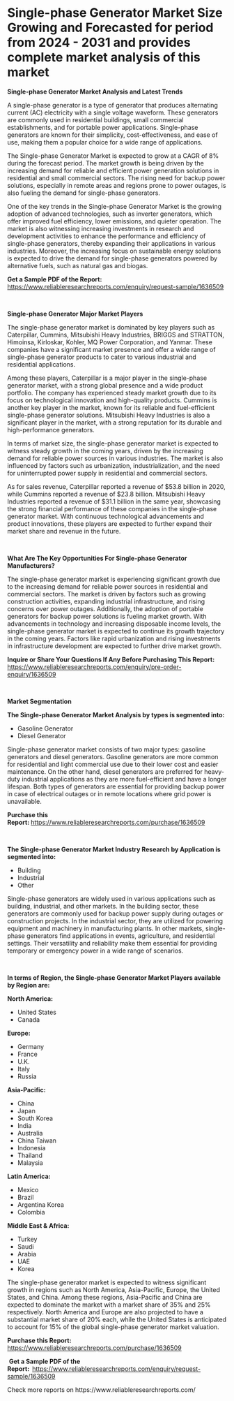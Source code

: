 <p><h1>Single-phase Generator Market Size Growing and Forecasted for period from 2024 - 2031 and provides complete market analysis of this market</h1></p><p><strong>Single-phase Generator Market Analysis and Latest Trends</strong></p>
<p><p>A single-phase generator is a type of generator that produces alternating current (AC) electricity with a single voltage waveform. These generators are commonly used in residential buildings, small commercial establishments, and for portable power applications. Single-phase generators are known for their simplicity, cost-effectiveness, and ease of use, making them a popular choice for a wide range of applications.</p><p>The Single-phase Generator Market is expected to grow at a CAGR of 8% during the forecast period. The market growth is being driven by the increasing demand for reliable and efficient power generation solutions in residential and small commercial sectors. The rising need for backup power solutions, especially in remote areas and regions prone to power outages, is also fueling the demand for single-phase generators.</p><p>One of the key trends in the Single-phase Generator Market is the growing adoption of advanced technologies, such as inverter generators, which offer improved fuel efficiency, lower emissions, and quieter operation. The market is also witnessing increasing investments in research and development activities to enhance the performance and efficiency of single-phase generators, thereby expanding their applications in various industries. Moreover, the increasing focus on sustainable energy solutions is expected to drive the demand for single-phase generators powered by alternative fuels, such as natural gas and biogas.</p></p>
<p><strong>Get a Sample PDF of the Report:&nbsp;</strong> <a href="https://www.reliableresearchreports.com/enquiry/request-sample/1636509">https://www.reliableresearchreports.com/enquiry/request-sample/1636509</a></p>
<p>&nbsp;</p>
<p><strong>Single-phase Generator Major Market Players</strong></p>
<p><p>The single-phase generator market is dominated by key players such as Caterpillar, Cummins, Mitsubishi Heavy Industries, BRIGGS and STRATTON, Himoinsa, Kirloskar, Kohler, MQ Power Corporation, and Yanmar. These companies have a significant market presence and offer a wide range of single-phase generator products to cater to various industrial and residential applications.</p><p>Among these players, Caterpillar is a major player in the single-phase generator market, with a strong global presence and a wide product portfolio. The company has experienced steady market growth due to its focus on technological innovation and high-quality products. Cummins is another key player in the market, known for its reliable and fuel-efficient single-phase generator solutions. Mitsubishi Heavy Industries is also a significant player in the market, with a strong reputation for its durable and high-performance generators.</p><p>In terms of market size, the single-phase generator market is expected to witness steady growth in the coming years, driven by the increasing demand for reliable power sources in various industries. The market is also influenced by factors such as urbanization, industrialization, and the need for uninterrupted power supply in residential and commercial sectors. </p><p>As for sales revenue, Caterpillar reported a revenue of $53.8 billion in 2020, while Cummins reported a revenue of $23.8 billion. Mitsubishi Heavy Industries reported a revenue of $31.1 billion in the same year, showcasing the strong financial performance of these companies in the single-phase generator market. With continuous technological advancements and product innovations, these players are expected to further expand their market share and revenue in the future.</p></p>
<p>&nbsp;</p>
<p><strong>What Are The Key Opportunities For Single-phase Generator Manufacturers?</strong></p>
<p><p>The single-phase generator market is experiencing significant growth due to the increasing demand for reliable power sources in residential and commercial sectors. The market is driven by factors such as growing construction activities, expanding industrial infrastructure, and rising concerns over power outages. Additionally, the adoption of portable generators for backup power solutions is fueling market growth. With advancements in technology and increasing disposable income levels, the single-phase generator market is expected to continue its growth trajectory in the coming years. Factors like rapid urbanization and rising investments in infrastructure development are expected to further drive market growth.</p></p>
<p><strong>Inquire or Share Your Questions If Any Before Purchasing This Report:</strong> <a href="https://www.reliableresearchreports.com/enquiry/pre-order-enquiry/1636509">https://www.reliableresearchreports.com/enquiry/pre-order-enquiry/1636509</a></p>
<p>&nbsp;</p>
<p><strong>Market Segmentation</strong></p>
<p><strong>The Single-phase Generator Market Analysis by types is segmented into:</strong></p>
<p><ul><li>Gasoline Generator</li><li>Diesel Generator</li></ul></p>
<p><p>Single-phase generator market consists of two major types: gasoline generators and diesel generators. Gasoline generators are more common for residential and light commercial use due to their lower cost and easier maintenance. On the other hand, diesel generators are preferred for heavy-duty industrial applications as they are more fuel-efficient and have a longer lifespan. Both types of generators are essential for providing backup power in case of electrical outages or in remote locations where grid power is unavailable.</p></p>
<p><strong>Purchase this Report:&nbsp;</strong><a href="https://www.reliableresearchreports.com/purchase/1636509">https://www.reliableresearchreports.com/purchase/1636509</a></p>
<p>&nbsp;</p>
<p><strong>The Single-phase Generator Market Industry Research by Application is segmented into:</strong></p>
<p><ul><li>Building</li><li>Industrial</li><li>Other</li></ul></p>
<p><p>Single-phase generators are widely used in various applications such as building, industrial, and other markets. In the building sector, these generators are commonly used for backup power supply during outages or construction projects. In the industrial sector, they are utilized for powering equipment and machinery in manufacturing plants. In other markets, single-phase generators find applications in events, agriculture, and residential settings. Their versatility and reliability make them essential for providing temporary or emergency power in a wide range of scenarios.</p></p>
<p>&nbsp;</p>
<p><strong>In terms of Region, the Single-phase Generator Market Players available by Region are:</strong></p>
<p>
    <p> <strong> North America: </strong>
        <ul>
            <li>United States</li>
            <li>Canada</li>
        </ul>
        </p> 
    <p> <strong> Europe: </strong>
        <ul>
            <li>Germany</li>
            <li>France</li>
            <li>U.K.</li>
            <li>Italy</li>
            <li>Russia</li>
        </ul>
        </p> 
    <p> <strong> Asia-Pacific: </strong>
        <ul>
            <li>China</li>
            <li>Japan</li>
            <li>South Korea</li>
            <li>India</li>
            <li>Australia</li>
            <li>China Taiwan</li>
            <li>Indonesia</li>
            <li>Thailand</li>
            <li>Malaysia</li>
        </ul>
        </p> 
    <p> <strong> Latin America: </strong>
        <ul>
            <li>Mexico</li>
            <li>Brazil</li>
            <li>Argentina Korea</li>
            <li>Colombia</li>
        </ul>
        </p> 
    <p> <strong> Middle East & Africa: </strong>
        <ul>
            <li>Turkey</li>
            <li>Saudi</li>
            <li>Arabia</li>
            <li>UAE</li>
            <li>Korea</li>
        </ul>
    </p>
    </p>
<p><p>The single-phase generator market is expected to witness significant growth in regions such as North America, Asia-Pacific, Europe, the United States, and China. Among these regions, Asia-Pacific and China are expected to dominate the market with a market share of 35% and 25% respectively. North America and Europe are also projected to have a substantial market share of 20% each, while the United States is anticipated to account for 15% of the global single-phase generator market valuation.</p></p>
<p><strong>Purchase this Report: </strong><a href="https://www.reliableresearchreports.com/purchase/1636509">https://www.reliableresearchreports.com/purchase/1636509</a></p>
<p>&nbsp;<strong>Get a Sample PDF of the Report:&nbsp;&nbsp;</strong><a href="https://www.reliableresearchreports.com/enquiry/request-sample/1636509">https://www.reliableresearchreports.com/enquiry/request-sample/1636509</a></p>
<p><strong></strong></p>
<p>Check more reports on https://www.reliableresearchreports.com/</p>